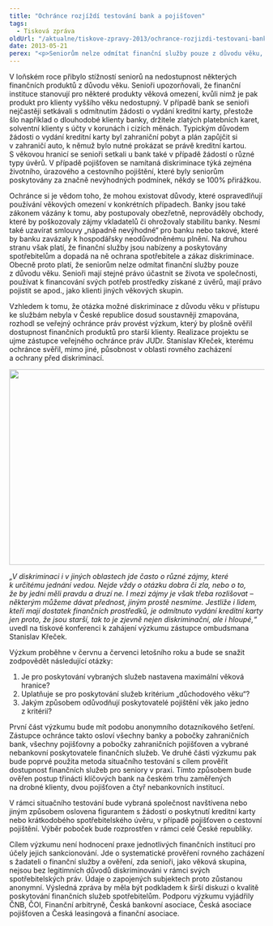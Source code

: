 ```yaml
---
title: "Ochránce rozjíždí testování bank a pojišťoven"
tags:
  - Tisková zpráva
oldUrl: "/aktualne/tiskove-zpravy-2013/ochrance-rozjizdi-testovani-bank-a-pojistoven"
date: 2013-05-21
perex: "<p>Seniorům nelze odmítat finanční služby pouze z důvodu věku, přesto se ochránce s takovými případy setkává. Zahájil proto výzkum dostupnosti finančních produktů pro seniory, jehož součástí bude i testování na pobočkách za pomoci figurantů.</p>"
---
```


<!-- imported from the old website -->

<p>V loňském roce přibylo stížností seniorů na nedostupnost některých finančních produktů z důvodu věku. Senioři upozorňovali, že finanční instituce stanovují pro některé produkty věková omezení, kvůli nimž je pak produkt pro klienty vyššího věku nedostupný. V případě bank se senioři nejčastěji setkávali s odmítnutím žádosti o vydání kreditní karty, přestože šlo například o dlouhodobé klienty banky, držitele zlatých platebních karet, solventní klienty s účty v korunách i cizích měnách. Typickým důvodem žádosti o vydání kreditní karty byl zahraniční pobyt a plán zapůjčit si v zahraničí auto, k němuž bylo nutné prokázat se právě kreditní kartou. S věkovou hranicí se senioři setkali u bank také v případě žádostí o různé typy úvěrů. V případě pojišťoven se namítaná diskriminace týká zejména životního, úrazového a cestovního pojištění, které byly seniorům poskytovány za značně nevýhodných podmínek, někdy se 100% přirážkou.</p><p>Ochránce si je vědom toho, že mohou existovat důvody, které ospravedlňují používání věkových omezení v konkrétních případech. Banky jsou také zákonem vázány k tomu, aby postupovaly obezřetně, neprováděly obchody, které by poškozovaly zájmy vkladatelů či ohrožovaly stabilitu banky. Nesmí také uzavírat smlouvy „nápadně nevýhodné“ pro banku nebo takové, které by banku zavázaly k hospodářsky neodůvodněnému plnění. Na druhou stranu však platí, že finanční služby jsou nabízeny a poskytovány spotřebitelům a dopadá na ně ochrana spotřebitele a zákaz diskriminace. Obecně proto platí, že seniorům nelze odmítat finanční služby pouze z důvodu věku. Senioři mají stejné právo účastnit se života ve společnosti, používat k financování svých potřeb prostředky získané z úvěrů, mají právo pojistit se apod., jako klienti jiných věkových skupin. </p><p>Vzhledem k tomu, že otázka možné diskriminace z důvodu věku v přístupu ke službám nebyla v České republice dosud soustavněji zmapována, rozhodl se veřejný ochránce práv provést výzkum, který by plošně ověřil dostupnost finančních produktů pro starší klienty. Realizace projektu se ujme zástupce veřejného ochránce práv JUDr. Stanislav Křeček, kterému ochránce svěřil, mimo jiné, působnost v oblasti rovného zacházení a ochrany před diskriminací.</p><p><img src="/uploads-import/img/Akce2013/2013-05-21_TK.jpg" height="386" width="627" alt="" /></p><p><em>„V diskriminaci i v jiných oblastech jde často o různé zájmy, které k určitému jednání vedou. Nejde vždy o otázku dobra či zla, nebo o to, že by jedni měli pravdu a druzí ne. I mezi zájmy je však třeba rozlišovat – některým můžeme dávat přednost, jiným prostě nesmíme. Jestliže i lidem, kteří mají dostatek finančních prostředků, je odmítnuto vydání kreditní karty jen proto, že jsou starší, tak to je zjevně nejen diskriminační, ale i hloupé,“</em> uvedl na tiskové konferenci k zahájení výzkumu zástupce ombudsmana Stanislav Křeček.</p><p>Výzkum proběhne v červnu a červenci letošního roku a bude se snažit zodpovědět následující otázky:</p><ol><li>Je pro poskytování vybraných služeb nastavena maximální věková hranice?</li><li>Uplatňuje se pro poskytování služeb kritérium „důchodového věku“?</li><li>Jakým způsobem odůvodňují poskytovatelé pojištění věk jako jedno z kritérií?</li></ol><p>První část výzkumu bude mít podobu anonymního dotazníkového šetření. Zástupce ochránce takto osloví všechny banky a pobočky zahraničních bank, všechny pojišťovny a pobočky zahraničních pojišťoven a vybrané nebankovní poskytovatele finančních služeb. Ve druhé části výzkumu pak bude poprvé použita metoda situačního testování s cílem prověřit dostupnost finančních služeb pro seniory v praxi. Tímto způsobem bude ověřen postup třinácti klíčových bank na českém trhu zaměřených na drobné klienty, dvou pojišťoven a čtyř nebankovních institucí. </p><p>V rámci situačního testování bude vybraná společnost navštívena nebo jiným způsobem oslovena figurantem s žádostí o poskytnutí kreditní karty nebo krátkodobého spotřebitelského úvěru, v případě pojišťoven o cestovní pojištění. Výběr poboček bude rozprostřen v rámci celé České republiky.</p><p>Cílem výzkumu není hodnocení praxe jednotlivých finančních institucí pro účely jejich sankcionování. Jde o systematické prověření rovného zacházení s žadateli o finanční služby a ověření, zda senioři, jako věková skupina, nejsou bez legitimních důvodů diskriminováni v rámci svých spotřebitelských práv. Údaje o zapojených subjektech proto zůstanou anonymní. Výsledná zpráva by měla být podkladem k širší diskuzi o kvalitě poskytování finančních služeb spotřebitelům. Podporu výzkumu vyjádřily ČNB, ČOI, Finanční arbitryně, Česká bankovní asociace, Česká asociace pojišťoven a Česká leasingová a finanční asociace.</p>
